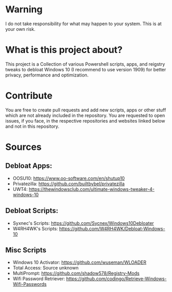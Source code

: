 # Warning
I do not take responsibility for what may happen to your system. This is at your own risk.
# What is this project about?
This project is a Collection of various Powershell scripts, apps, and reigstry tweaks to debloat Windows 10 (I recommend to use version 1909) for better privacy, performance and optimization.
# Contribute
You are free to create pull requests and add new scripts, apps or other stuff which are not already included in the repository.
You are requested to open issues, if you face, in the respective repositories and websites linked below and not in this repository.

# Sources
## Debloat Apps:
- OOSU10: https://www.oo-software.com/en/shutup10
- Privatezilla: https://github.com/builtbybel/privatezilla
- UWT4: https://thewindowsclub.com/ultimate-windows-tweaker-4-windows-10

## Debloat Scripts:
- Syxnec's Scripts: https://github.com/Sycnex/Windows10Debloater
- W4RH4WK's Scripts: https://github.com/W4RH4WK/Debloat-Windows-10

## Misc Scripts
- Windows 10 Activator: https://github.com/wuseman/WLOADER
- Total Access: Source unknown
- MultiPrompt: https://github.com/shadow578/Registry-Mods
- Wifi Password Retriever: https://github.com/codingo/Retrieve-Windows-Wifi-Passwords
